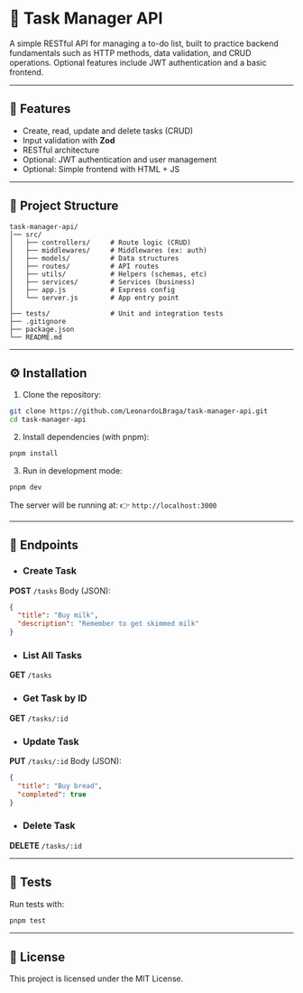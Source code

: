 # 📌 Task Manager API

A simple RESTful API for managing a to-do list, built to practice backend fundamentals such as HTTP methods, data validation, and CRUD operations.
Optional features include JWT authentication and a basic frontend.

---

## 🚀 Features

* Create, read, update and delete tasks (CRUD)
* Input validation with **Zod**
* RESTful architecture
* Optional: JWT authentication and user management
* Optional: Simple frontend with HTML + JS

---

## 📂 Project Structure

```
task-manager-api/
│── src/
│   ├── controllers/     # Route logic (CRUD)
│   ├── middlewares/     # Middlewares (ex: auth)
│   ├── models/          # Data structures
│   ├── routes/          # API routes
│   ├── utils/           # Helpers (schemas, etc)
│   ├── services/        # Services (business)
│   ├── app.js           # Express config
│   └── server.js        # App entry point
│
├── tests/               # Unit and integration tests
├── .gitignore
├── package.json
└── README.md
```

---

## ⚙️ Installation

1. Clone the repository:

```bash
git clone https://github.com/LeonardoLBraga/task-manager-api.git
cd task-manager-api
```

2. Install dependencies (with pnpm):

```bash
pnpm install
```

3. Run in development mode:

```bash
pnpm dev
```

The server will be running at:
👉 `http://localhost:3000`

---

## 📌 Endpoints

* ### Create Task

**POST** `/tasks`
Body (JSON):

```json
{
  "title": "Buy milk",
  "description": "Remember to get skimmed milk"
}
```

* ### List All Tasks

**GET** `/tasks`

* ### Get Task by ID

**GET** `/tasks/:id`

* ### Update Task

**PUT** `/tasks/:id`
Body (JSON):

```json
{
  "title": "Buy bread",
  "completed": true
}
```

* ### Delete Task

**DELETE** `/tasks/:id`

---

## 🧪 Tests

Run tests with:

```bash
pnpm test
```

---

## 📜 License

This project is licensed under the MIT License.
